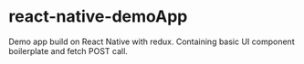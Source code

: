# react-native-demoApp
Demo app build on React Native with redux. Containing basic UI component boilerplate and fetch POST call.

